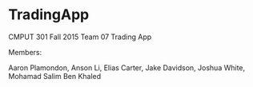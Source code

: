 # TradingApp
CMPUT 301 Fall 2015 Team 07 Trading App



Members:

Aaron Plamondon,
Anson Li,
Elias Carter,
Jake Davidson,
Joshua White,
Mohamad Salim Ben Khaled
